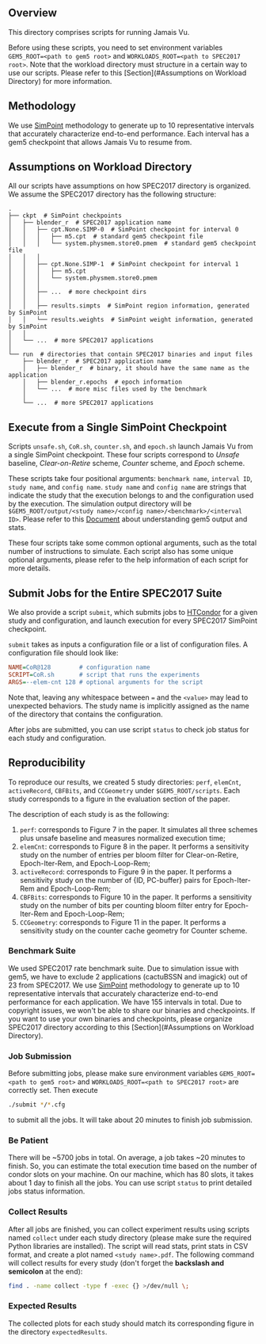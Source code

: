 ## Overview
This directory comprises scripts for running Jamais Vu.

Before using these scripts, you need to set environment variables
```GEM5_ROOT=<path to gem5 root>``` and ```WORKLOADS_ROOT=<path to SPEC2017 root>```.
Note that the workload directory must structure in a certain way to use our
scripts. Please refer to this [Section](#Assumptions on Workload Directory)
for more information.

## Methodology
We use [SimPoint](http://cseweb.ucsd.edu/~calder/simpoint/) methodology
to generate up to 10 representative intervals that accurately characterize
end-to-end performance. Each interval has a gem5 checkpoint that allows
Jamais Vu to resume from.

## Assumptions on Workload Directory
All our scripts have assumptions on how SPEC2017 directory is organized.
We assume the SPEC2017 directory has the following structure:
```
.
├── ckpt  # SimPoint checkpoints
│   ├── blender_r  # SPEC2017 application name
│   │   ├── cpt.None.SIMP-0  # SimPoint checkpoint for interval 0
│   │   │   ├── m5.cpt  # standard gem5 checkpoint file
│   │   │   └── system.physmem.store0.pmem  # standard gem5 checkpoint file
│   │   │
│   │   ├── cpt.None.SIMP-1  # SimPoint checkpoint for interval 1
│   │   │   ├── m5.cpt
│   │   │   └── system.physmem.store0.pmem
│   │   │
│   │   ├── ...  # more checkpoint dirs
│   │   │
│   │   ├── results.simpts  # SimPoint region information, generated by SimPoint
│   │   └── results.weights  # SimPoint weight information, generated by SimPoint
│   │
│   └── ...  # more SPEC2017 applications
│
└── run  # directories that contain SPEC2017 binaries and input files
    ├── blender_r  # SPEC2017 application name
    │   ├── blender_r  # binary, it should have the same name as the application
    │   ├── blender_r.epochs  # epoch information
    │   └── ...  # more misc files used by the benchmark
    │
    └── ...  # more SPEC2017 applications
```

## Execute from a Single SimPoint Checkpoint
Scripts `unsafe.sh`, `CoR.sh`, `counter.sh`, and `epoch.sh` launch Jamais Vu
from a single SimPoint checkpoint. These four scripts correspond to *Unsafe* baseline,
*Clear-on-Retire* scheme, *Counter* scheme, and *Epoch* scheme.

These scripts take four positional arguments: `benchmark name`, `interval ID`,
`study name`, and `config name`. `study name` and `config name` are strings
that indicate the study that the execution belongs to and the configuration used
by the execution.
The simulation output directory will be
```$GEM5_ROOT/output/<study name>/<config name>/<benchmark>/<interval ID>```.
Please refer to this [Document](https://www.gem5.org/documentation/learning_gem5/part1/gem5_stats/)
about understanding gem5 output and stats.

These four scripts take some common optional arguments, such as the total number of
instructions to simulate. Each script also has some unique optional arguments,
please refer to the help information of each script for more details.

## Submit Jobs for the Entire SPEC2017 Suite
We also provide a script `submit`, which submits jobs to [HTCondor](https://research.cs.wisc.edu/htcondor/)
for a given study and configuration, and launch execution for every SPEC2017 SimPoint checkpoint.

`submit` takes as inputs a configuration file or a list of configuration files.
A configuration file should look like:
```cfg
NAME=CoR@128        # configuration name
SCRIPT=CoR.sh       # script that runs the experiments
ARGS=--elem-cnt 128 # optional arguments for the script
```
Note that, leaving any whitespace between `=` and the `<value>` may lead to unexpected behaviors.
The study name is implicitly assigned as the name of the directory that contains the configuration.

After jobs are submitted, you can use script `status` to check job status for each
study and configuration.

## Reproducibility
To reproduce our results, we created 5 study directories: `perf`, `elemCnt`,
`activeRecord`, `CBFBits`, and `CCGeometry` under `$GEM5_ROOT/scripts`.
Each study corresponds to a figure in the evaluation section of the paper.

The description of each study is as the following:
1. `perf`: corresponds to Figure 7 in the paper. It simulates all three schemes
plus unsafe baseline and measures normalized execution time;
2. `elemCnt`: corresponds to Figure 8 in the paper. It performs a sensitivity
study on the number of entries per bloom filter for Clear-on-Retire,
Epoch-Iter-Rem, and Epoch-Loop-Rem;
3. `activeRecord`: corresponds to Figure 9 in the paper.
It performs a sensitivity study on the number of {ID, PC-buffer}
pairs for Epoch-Iter-Rem and Epoch-Loop-Rem;
4. `CBFBits`: corresponds to Figure 10 in the paper.
It performs a sensitivity study on the number of bits per
counting bloom filter entry for Epoch-Iter-Rem and Epoch-Loop-Rem;
5. `CCGeometry`: corresponds to Figure 11 in the paper.
It performs a sensitivity study on the counter cache geometry for Counter scheme.

### Benchmark Suite
We used SPEC2017 rate benchmark suite.
Due to simulation issue with gem5, we have to exclude 
2 applications (cactuBSSN and imagick) out of 23 from SPEC2017.
We use [SimPoint](http://cseweb.ucsd.edu/~calder/simpoint/)
methodology to generate up to 10 representative intervals
that accurately characterize end-to-end performance for each application.
We have 155 intervals in total.
Due to copyright issues, we won't be able to share our binaries and checkpoints.
If you want to use your own binaries and checkpoints, please organize SPEC2017
directory according to this [Section](#Assumptions on Workload Directory).

### Job Submission
Before submitting jobs, please make sure environment variables
```GEM5_ROOT=<path to gem5 root>```
and
```WORKLOADS_ROOT=<path to SPEC2017 root>```
are correctly set.
Then execute
```bash
./submit */*.cfg
```
to submit all the jobs.
It will take about 20 minutes to finish job submission.

### Be Patient
There will be ~5700 jobs in total. On average, a job takes ~20 minutes to finish.
So, you can estimate the total execution time based on the number of condor slots on your machine.
On our machine, which has 80 slots, it takes about 1 day to finish all the jobs.
You can use script `status` to print detailed jobs status information.

### Collect Results
After all jobs are finished, you can collect experiment results using
scripts named `collect` under each study directory (please make sure the required
Python libraries are installed). The script will read stats, print stats in CSV
format, and create a plot named `<study name>.pdf`.
The following command will collect results for every study
(don't forget the **backslash and semicolon** at the end):
```bash
find . -name collect -type f -exec {} >/dev/null \;
```

### Expected Results
The collected plots for each study should match its corresponding figure
in the directory `expectedResults`.
